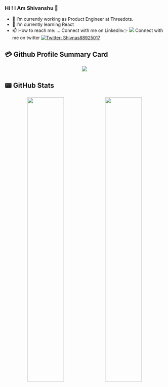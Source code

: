 ### Hi ! I Am Shivanshu 👋

- 🔭 I’m currently working as Product Engineer at Threedots.
- 🌱 I’m currently learning React
- 📫 How to reach me: ... 
Connect with me on LinkedIn👉  [<img src = "https://img.shields.io/badge/-LinkedIn-0077B5?style=flat-square&logo=linkedin&logoColor=fff" />](https://www.linkedin.com/in/shivanshusr/)
Connect with me on twitter [![Twitter: Shivnas88925017](https://img.shields.io/twitter/follow/Shivans88925017?style=social)](https://twitter.com/Shivans88925017)


## 💳 Github Profile Summary Card
<p align="center">
  <img src="https://github-profile-summary-cards.vercel.app/api/cards/profile-details?username=FLYINGKRIPTO&theme=vue"/>
</p>

## 📟 GitHub Stats
<p align="center">
	<img width="48%" src="https://github-readme-stats.vercel.app/api?username=FLYINGKRIPTO&show_icons=true&theme=vue" />
	<img width="48%" src="https://github-readme-streak-stats.herokuapp.com/?user=FLYINGKRIPTO&theme=vue" />
</p>



